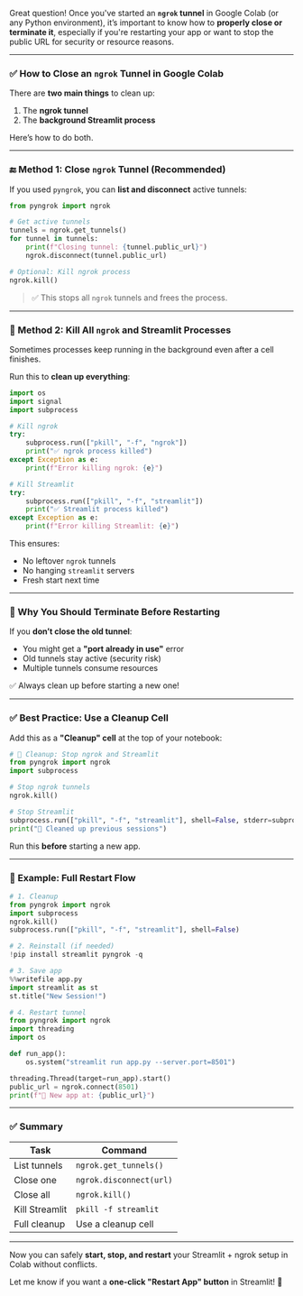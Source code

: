 Great question! Once you've started an **`ngrok` tunnel** in Google Colab (or any Python environment), it’s important to know how to **properly close or terminate it**, especially if you're restarting your app or want to stop the public URL for security or resource reasons.

---

### ✅ How to Close an `ngrok` Tunnel in Google Colab

There are **two main things** to clean up:
1. The **ngrok tunnel**
2. The **background Streamlit process**

Here’s how to do both.

---

### 🔚 Method 1: Close `ngrok` Tunnel (Recommended)

If you used `pyngrok`, you can **list and disconnect** active tunnels:

```python
from pyngrok import ngrok

# Get active tunnels
tunnels = ngrok.get_tunnels()
for tunnel in tunnels:
    print(f"Closing tunnel: {tunnel.public_url}")
    ngrok.disconnect(tunnel.public_url)

# Optional: Kill ngrok process
ngrok.kill()
```

> ✅ This stops all `ngrok` tunnels and frees the process.

---

### 🧹 Method 2: Kill All `ngrok` and Streamlit Processes

Sometimes processes keep running in the background even after a cell finishes.

Run this to **clean up everything**:

```python
import os
import signal
import subprocess

# Kill ngrok
try:
    subprocess.run(["pkill", "-f", "ngrok"])
    print("✅ ngrok process killed")
except Exception as e:
    print(f"Error killing ngrok: {e}")

# Kill Streamlit
try:
    subprocess.run(["pkill", "-f", "streamlit"])
    print("✅ Streamlit process killed")
except Exception as e:
    print(f"Error killing Streamlit: {e}")
```

This ensures:
- No leftover `ngrok` tunnels
- No hanging `streamlit` servers
- Fresh start next time

---

### 🔄 Why You Should Terminate Before Restarting

If you **don’t close the old tunnel**:
- You might get a **"port already in use"** error
- Old tunnels stay active (security risk)
- Multiple tunnels consume resources

✅ Always clean up before starting a new one!

---

### ✅ Best Practice: Use a Cleanup Cell

Add this as a **"Cleanup" cell** at the top of your notebook:

```python
# 🔧 Cleanup: Stop ngrok and Streamlit
from pyngrok import ngrok
import subprocess

# Stop ngrok tunnels
ngrok.kill()

# Stop Streamlit
subprocess.run(["pkill", "-f", "streamlit"], shell=False, stderr=subprocess.DEVNULL)
print("🧹 Cleaned up previous sessions")
```

Run this **before** starting a new app.

---

### 📝 Example: Full Restart Flow

```python
# 1. Cleanup
from pyngrok import ngrok
import subprocess
ngrok.kill()
subprocess.run(["pkill", "-f", "streamlit"], shell=False)

# 2. Reinstall (if needed)
!pip install streamlit pyngrok -q

# 3. Save app
%%writefile app.py
import streamlit as st
st.title("New Session!")

# 4. Restart tunnel
from pyngrok import ngrok
import threading
import os

def run_app():
    os.system("streamlit run app.py --server.port=8501")

threading.Thread(target=run_app).start()
public_url = ngrok.connect(8501)
print(f"🌟 New app at: {public_url}")
```

---

### ✅ Summary

| Task | Command |
|------|--------|
| List tunnels | `ngrok.get_tunnels()` |
| Close one | `ngrok.disconnect(url)` |
| Close all | `ngrok.kill()` |
| Kill Streamlit | `pkill -f streamlit` |
| Full cleanup | Use a cleanup cell |

---

Now you can safely **start, stop, and restart** your Streamlit + ngrok setup in Colab without conflicts.

Let me know if you want a **one-click "Restart App" button** in Streamlit! 🚀
